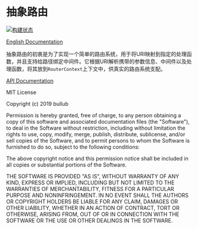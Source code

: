 # 抽象路由

[![构建状态](https://travis-ci.org/dart-router/abstract-router.svg?branch=master)](https://travis-ci.org/dart-router/abstract-router)

[English Documentation](./README.md)

抽象路由的初衷是为了实现一个简单的路由系统，用于将URI映射到指定的处理函数，并且支持给路径绑定中间件。它根据URI解析携带的参数信息、中间件以及处理函数，将其放到`RouterContext`上下文中，供真实的路由系统支配。

[API Documentation](doc/index.html)

MIT License

Copyright (c) 2019 bullub

Permission is hereby granted, free of charge, to any person obtaining a copy
of this software and associated documentation files (the "Software"), to deal
in the Software without restriction, including without limitation the rights
to use, copy, modify, merge, publish, distribute, sublicense, and/or sell
copies of the Software, and to permit persons to whom the Software is
furnished to do so, subject to the following conditions:

The above copyright notice and this permission notice shall be included in all
copies or substantial portions of the Software.

THE SOFTWARE IS PROVIDED "AS IS", WITHOUT WARRANTY OF ANY KIND, EXPRESS OR
IMPLIED, INCLUDING BUT NOT LIMITED TO THE WARRANTIES OF MERCHANTABILITY,
FITNESS FOR A PARTICULAR PURPOSE AND NONINFRINGEMENT. IN NO EVENT SHALL THE
AUTHORS OR COPYRIGHT HOLDERS BE LIABLE FOR ANY CLAIM, DAMAGES OR OTHER
LIABILITY, WHETHER IN AN ACTION OF CONTRACT, TORT OR OTHERWISE, ARISING FROM,
OUT OF OR IN CONNECTION WITH THE SOFTWARE OR THE USE OR OTHER DEALINGS IN THE
SOFTWARE.
